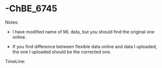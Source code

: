 # -ChBE_6745

Notes:

- I have modified name of ML data, but you should find the original one online.

- If you find difference between flexible data online and data I uploaded, the one I uploaded should be the corrected one.

TimeLine:



